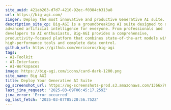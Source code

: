 ```yaml
---
site_uuid: 421ab263-d7d7-4210-92ec-f0384cb313a8
url: https://big-agi.com/
zinger: Deploy the most innovative and productive Generative AI suite.
description_site_cp: Big-AGI is a groundbreaking AI suite designed to democratize access to
advanced artificial intelligence for everyone. From professionals and
developers to AI enthusiasts, Big-AGI provides a comprehensive,
productivity-focused platform that combines state-of-the-art models with
high-performance tools and complete data control.
github_url: https://github.com/enricoros/big-agi
tags:
- AI-Toolkit
- AI-Interfaces
- AI-Workspaces
image: https://big-agi.com/icons/card-dark-1200.png
site_name: Big AGI
title: Deploy Your Generative AI Suite
og_screenshot_url: https://og-screenshots-prod.s3.amazonaws.com/1366x768/80/false/3f0ef748c3e0fd26bce9f4d1a8522adee2f7d40e351617ebcf0d138bc1cfeb35.jpeg
last_jina_request: '2025-03-09T06:45:17.259Z'
jina_error: 'Error occurred'
og_last_fetch: '2025-03-07T05:20:56.752Z'
---
```


